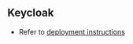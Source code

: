 ## Keycloak

- Refer to [deployment instructions](https://docs.openg2p.org/guides/deployment-guide/deployment-on-kubernetes#keycloak)
